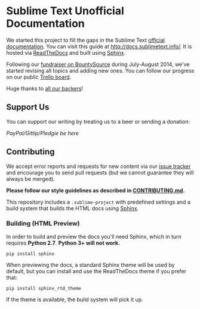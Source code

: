 # Sublime Text Unofficial Documentation


We started this project to fill the gaps in the Sublime Text
[official documentation][off-docs]. You can visit this guide at
<http://docs.sublimetext.info/>. It is hosted via [ReadTheDocs][] and built
using [Sphinx][].

Following our [fundraiser on BountySource][fundraiser] during July-August 2014,
we've started revising all topics and adding new ones. You can follow our
progress on our public [Trello board][trello].

Huge thanks to [all our backers](./BACKERS.md)!


## Support Us

You can support our writing by treating us to a beer or sending a donation:

*PayPal/Gittip/Pledgie be here*


## Contributing

We accept error reports and requests for new content via our [issue
tracker][issues] and encourage you to send pull requests (but we cannot
guarantee they will always be merged).

**Please follow our style guidelines as described in
[CONTRIBUTING.md](./CONTRIBUTING.md).**

This repository includes a `.sublime-project` with predefined settings and a
build system that builds the HTML docs using [Sphinx][].


### Building (HTML Preview)

In order to build and preview the docs you'll need Sphinx, which in turn
requires **Python 2.7**. **Python 3+ will not work.**

    pip install sphinx

When previewing the docs, a standard Sphinx theme will be used by default, but
you can install and use the ReadTheDocs theme if you prefer that:

    pip install sphinx_rtd_theme

If the theme is available, the build system will pick it up.


[off-docs]: http://sublimetext.com/docs/3
[trello]: https://trello.com/b/ArLlY4X7/sublime-text-unofficial-documentation
[fundraiser]: https://www.bountysource.com/teams/st-undocs/fundraiser

[issues]: https://github.com/guillermooo/sublime-undocs/issues
[Sphinx]: http://sphinx-doc.org/
[ReadTheDocs]: https://readthedocs.org/

